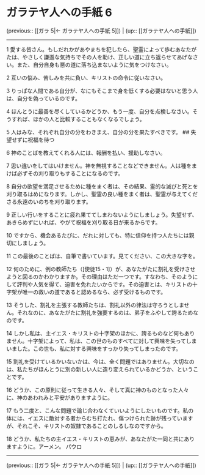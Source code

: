 # ガラテヤ人への手紙 6

(previous:: [[ガラ 5|← ガラテヤ人への手紙 5]]) | (up:: [[ガラテヤ人への手紙]])

***


1 愛する皆さん。もしだれかがあやまちを犯したら、聖霊によって歩むあなたがたは、やさしく謙遜な気持ちでその人を助け、正しい道に立ち返らせてあげなさい。また、自分自身も悪の道に落ち込まないように気をつけなさい。 

2 互いの悩み、苦しみを共に負い、キリストの命令に従いなさい。 

3 りっぱな人間である自分が、なにもそこまで身を低くする必要はないと思う人は、自分を偽っているのです。 

4 ほんとうに最善を尽くしているかどうか、もう一度、自分を点検しなさい。そうすれば、ほかの人と比較することもなくなるでしょう。 

5 人はみな、それぞれ自分の分をわきまえ、自分の分を果たすべきです。 ## 失望せずに祝福を待つ 

6 神のことばを教えてくれる人には、報酬を払い、援助しなさい。 

7 思い違いをしてはいけません。神を無視することなどできません。人は種をまけば必ずその刈り取りもすることになるのです。 

8 自分の欲望を満足させるために種をまく者は、その結果、霊的な滅びと死とを刈り取るはめになります。しかし、聖霊の良い種をまく者は、聖霊が与えてくださる永遠のいのちを刈り取ります。 

9 正しい行いをすることに疲れ果ててしまわないようにしましょう。失望せず、あきらめずにいれば、やがて祝福を刈り取る日が来るからです。 

10 ですから、機会あるたびに、だれに対しても、特に信仰を持つ人たちには親切にしましょう。 

11 この最後のことばは、自筆で書いています。見てください、この大きな字を。 

12 何のために、例の教師たち（[使徒15・1]）が、あなたがたに割礼を受けさせようと図るのかわかりますか。その理由はただ一つです。すなわち、そのようにして評判や人気を得て、迫害を免れたいからです。その迫害とは、キリストの十字架が唯一の救いの道であると認めるなら、必ず受けるものです。 

13 そうした、割礼を主張する教師たちは、割礼以外の律法は守ろうとしません。それなのに、あなたがたに割礼を強要するのは、弟子をふやして誇るためなのです。 

14 しかし私は、主イエス・キリストの十字架のほかに、誇るものなど何もありません。十字架によって、私は、この世のものすべてに対して興味を失ってしまいました。この世も、私に対する興味をすっかり失ってしまったのです。 

15 割礼を受けているかいないかは、今は、全く問題ではありません。大切なのは、私たちがほんとうに別の新しい人に造り変えられているかどうか、ということです。 

16 どうか、この原則に従って生きる人々、そして真に神のものとなった人々に、神のあわれみと平安がありますように。 

17 もう二度と、こんな問題で論じ合わなくていいようにしたいものです。私の体には、イエスに敵対する者からむち打たれ、傷つけられた跡が残っていますが、それこそ、キリストの奴隷であることのしるしなのですから。 

18 どうか、私たちの主イエス・キリストの恵みが、あなたがた一同と共にありますように。アーメン。 パウロ

***

(previous:: [[ガラ 5|← ガラテヤ人への手紙 5]]) | (up:: [[ガラテヤ人への手紙]])
